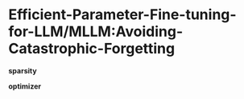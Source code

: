 # Efficient-Parameter-Fine-tuning-for-LLM/MLLM:Avoiding-Catastrophic-Forgetting


**sparsity**

**optimizer**
